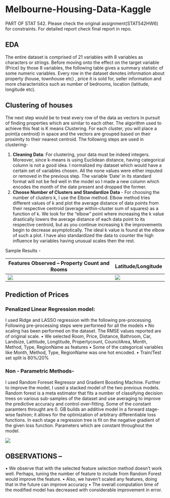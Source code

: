 # Melbourne-Housing-Data-Kaggle
PART OF STAT 542. Please check the original assignment(STAT542HW6) for constraints.
For detailed report check final report in repo.
## EDA 
The entire dataset is comprised of 21 variables with 8 variables as characters or strings. Before moving onto the effect on the target variable (Price) by those 8 variables, the following table gives a summary statistic of some numeric variables. Every row in the dataset denotes information about property (house, townhouse etc) , price it is sold for, seller information and more characteristics such as number of bedrooms, location (latitude, longitude etc).
## Clustering of houses
The next step would be to treat every row of the data as vectors in pursuit of finding properties which are similar to each other. The algorithm used to achieve this feat is K means Clustering. For each cluster, you will place a point(a centroid) in space and the vectors are grouped based on their proximity to their nearest centroid. The following steps are used in clustering- 
1. **Cleaning Data**: For clustering, your data must be indeed integers. Moreover, since k-means is using Euclidean distance, having categorical column is not a good idea. I normalized my dataset which would have a certain set of variables chosen. All the none values were either imputed or removed in the previous step. The variable ‘Date’ in its standard format will not be fed well in the model so I made a new column which encodes the month of the date present and dropped the former. 
2. **Choose Number of Clusters and Standardize Data** - For choosing the number of clusters k, I use the Elbow method. Elbow method tries different values of k and plot the average distance of data points from their respective centroid (average within-cluster sum of squares) as a function of k. We look for the “elbow” point where increasing the k value drastically lowers the average distance of each data point to its respective centroid, but as you continue increasing k the improvements begin to decrease asymptotically. The ideal k value is found at the elbow of such a plot. I have also standardized the data to counter the high influence by variables having unusual scales then the rest.


Sample Results - 

|Features Observed – Property Count and Rooms             |  Latitude/Longitude|
|--------------------------|-----------------------------| 
|![](https://github.com/dipalira/Melbourne-Housing-Data-Kaggle/blob/master/Images/cluster_!.png )  |  ![](https://github.com/dipalira/Melbourne-Housing-Data-Kaggle/blob/master/Images/cluster_5.png)|

## Prediction of Prices
### Penalized Linear Regression model:
I used Ridge and LASSO regression with the following pre-processing.
Following pre-processing steps were performed for all the models
• No scaling has been performed on the dataset. The RMSE values reported are of original scale.
• We selected Room, Price, Distance, Bathroom, Car, Landsize, Lattitude, Longtitude,
Propertycount, CouncilArea, Month, Method, Type, RegionName as features
• Some of the categorical variables like Month, Method, Type, RegionName was one hot encoded.
• Train/Test set split is 80%/20%
### Non - Parametric Methods- 
I used Random Foreset Regressor and Gradient Boosting Machine. Further to improve the model, I used a stacked model of the two previous models. 
Random forest is a meta estimator that fits a number of classifying decision trees on various sub-samples of the dataset and use averaging to improve the predictive accuracy and control over-fitting. Some of the constant paramters throught are 0.
GB builds an additive model in a forward stage-wise fashion; it allows for the optimization of arbitrary differentiable loss functions. In each stage a regression tree is fit on the negative gradient of the given loss function. Parameters which are constant throughout the model.

![](https://github.com/dipalira/Melbourne-Housing-Data-Kaggle/blob/master/Images/comparasion.png)
## OBSERVATIONS –
• We observe that with the selected feature selection method doesn’t work well. Perhaps, tuning
the number of feature to include from Random Forest would improve the feature.
• Also, we haven’t scaled any features, doing that in the future can improve accuracy
• The overall computation time of the modified model has decreased with considerable
improvement in error.
